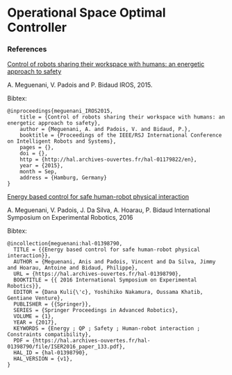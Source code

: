 Operational Space Optimal Controller
============

### References
[Control of robots sharing their workspace with humans: an energetic approach to safety](https://github.com/kuka-isir/cart_opt_ctrl/blob/master/papers/IROS2015_hal_01179822.pdf)

A. Meguenani, V. Padois and P. Bidaud
IROS, 2015.

Bibtex: 
```
@inproceedings{meguenani_IROS2015,
    title = {Control of robots sharing their workspace with humans: an energetic approach to safety},
    author = {Meguenani, A. and Padois, V. and Bidaud, P.},
    booktitle = {Proceedings of the IEEE/RSJ International Conference on Intelligent Robots and Systems},
    pages = {},
    doi = {},
    http = {http://hal.archives-ouvertes.fr/hal-01179822/en},
    year = {2015},
    month = Sep,
    address = {Hamburg, Germany}
}
```
[Energy based control for safe human-robot physical interaction](https://github.com/kuka-isir/cart_opt_ctrl/blob/master/papers/ISER2016_paper_133.pdf) 

A. Meguenani, V. Padois, J. Da Silva, A. Hoarau, P. Bidaud
International Symposium on Experimental Robotics, 2016

Bibtex:
```
@incollection{meguenani:hal-01398790,
  TITLE = {{Energy based control for safe human-robot physical interaction}},
  AUTHOR = {Meguenani, Anis and Padois, Vincent and Da Silva, Jimmy and Hoarau, Antoine and Bidaud, Philippe},
  URL = {https://hal.archives-ouvertes.fr/hal-01398790},
  BOOKTITLE = {{ 2016 International Symposium on Experimental Robotics}},
  EDITOR = {Dana Kuli{\'c}, Yoshihiko Nakamura, Oussama Khatib, Gentiane Venture},
  PUBLISHER = {{Springer}},
  SERIES = {Springer Proceedings in Advanced Robotics},
  VOLUME = {1},
  YEAR = {2017},
  KEYWORDS = {Energy ; QP ; Safety ; Human-robot interaction ; Constraints compatibility},
  PDF = {https://hal.archives-ouvertes.fr/hal-01398790/file/ISER2016_paper_133.pdf},
  HAL_ID = {hal-01398790},
  HAL_VERSION = {v1},
}
```
